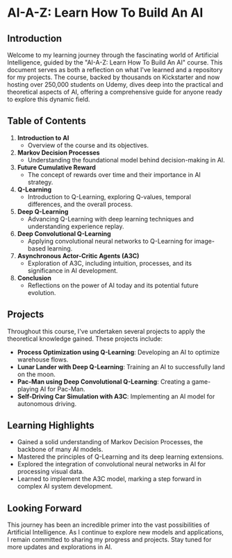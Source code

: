 # AI-A-Z: Learn How To Build An AI

## Introduction

Welcome to my learning journey through the fascinating world of Artificial Intelligence, guided by the "AI-A-Z: Learn How To Build An AI" course. This document serves as both a reflection on what I've learned and a repository for my projects. The course, backed by thousands on Kickstarter and now hosting over 250,000 students on Udemy, dives deep into the practical and theoretical aspects of AI, offering a comprehensive guide for anyone ready to explore this dynamic field.

## Table of Contents

1. **Introduction to AI**
   - Overview of the course and its objectives.
2. **Markov Decision Processes**
   - Understanding the foundational model behind decision-making in AI.
3. **Future Cumulative Reward**
   - The concept of rewards over time and their importance in AI strategy.
4. **Q-Learning**
   - Introduction to Q-Learning, exploring Q-values, temporal differences, and the overall process.
5. **Deep Q-Learning**
   - Advancing Q-Learning with deep learning techniques and understanding experience replay.
6. **Deep Convolutional Q-Learning**
   - Applying convolutional neural networks to Q-Learning for image-based learning.
7. **Asynchronous Actor-Critic Agents (A3C)**
   - Exploration of A3C, including intuition, processes, and its significance in AI development.
8. **Conclusion**
   - Reflections on the power of AI today and its potential future evolution.

## Projects

Throughout this course, I've undertaken several projects to apply the theoretical knowledge gained. These projects include:

- **Process Optimization using Q-Learning**: Developing an AI to optimize warehouse flows.
- **Lunar Lander with Deep Q-Learning**: Training an AI to successfully land on the moon.
- **Pac-Man using Deep Convolutional Q-Learning**: Creating a game-playing AI for Pac-Man.
- **Self-Driving Car Simulation with A3C**: Implementing an AI model for autonomous driving.

## Learning Highlights

- Gained a solid understanding of Markov Decision Processes, the backbone of many AI models.
- Mastered the principles of Q-Learning and its deep learning extensions.
- Explored the integration of convolutional neural networks in AI for processing visual data.
- Learned to implement the A3C model, marking a step forward in complex AI system development.

## Looking Forward

This journey has been an incredible primer into the vast possibilities of Artificial Intelligence. As I continue to explore new models and applications, I remain committed to sharing my progress and projects. Stay tuned for more updates and explorations in AI.

